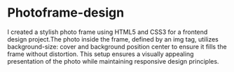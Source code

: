 # Photoframe-design
I created a stylish photo frame using HTML5 and CSS3 for a frontend design project.The photo inside the frame, defined by an img tag, utilizes background-size: cover and background position center to ensure it fills the frame without distortion. This setup ensures a visually appealing presentation of the photo while maintaining responsive design principles.
